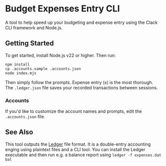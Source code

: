 # Budget Expenses Entry CLI

A tool to help speed up your budgeting and expense entry using the Clack CLI
framework and Node.js.

## Getting Started

To get started, install Node.js v22 or higher. Then run:

```
npm install
cp .accounts.sample .accounts.json
node index.mjs
```

Then simply follow the prompts. Expense entry (`e`) is the most thorough. The
`.ledger.json` file saves your recorded transactions between sessions.

### Accounts

If you'd like to customize the account names and prompts, edit the
`.accounts.json` file.

## See Also

This tool outputs the [Ledger][0] file format. It is a double-entry accounting
enging using plaintext files and a CLI tool. You can install the Ledger
executable and then run e.g. a balance report using `ledger -f expenses.dat bal`

[0]: https://ledger-cli.org
